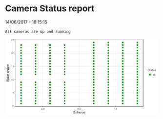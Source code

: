 Camera Status report
================
14/06/2017 - 18:15:15

    All cameras are up and running

![](camreport_files/figure-markdown_github/unnamed-chunk-2-1.png)
